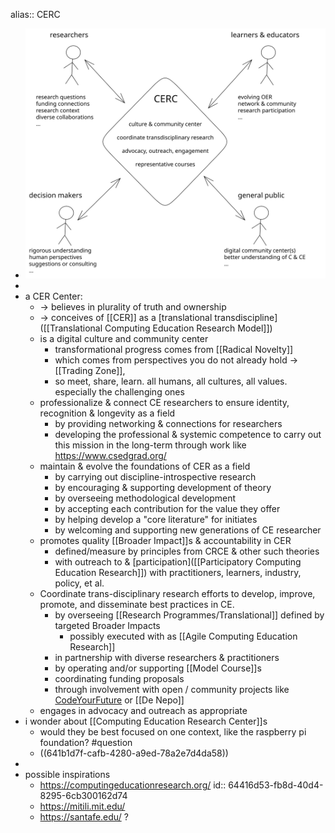 alias:: CERC

- ![cer-center.svg](../assets/cer-center_1678041981960_0.svg)
-
- a CER Center:
	- -> believes in plurality of truth and ownership
	- -> conceives of [[CER]] as a [translational transdiscipline]([[Translational Computing Education Research Model]])
	- is a digital culture and community center
		- transformational progress comes from [[Radical Novelty]]
		- which comes from perspectives you do not already hold -> [[Trading Zone]],
		- so meet, share, learn. all humans, all cultures, all values. especially the challenging ones
	- professionalize & connect CE researchers to ensure identity, recognition & longevity as a field
		- by providing networking & connections for researchers
		- developing the professional & systemic competence to carry out this mission in the long-term through work like https://www.csedgrad.org/
	- maintain & evolve the foundations of CER as a field
		- by carrying out discipline-introspective research
		- by encouraging & supporting development of theory
		- by overseeing methodological development
		- by accepting each contribution for the value they offer
		- by helping develop a "core literature" for initiates
		- by welcoming and supporting new generations of CE researcher
	- promotes quality [[Broader Impact]]s & accountability in CER
		- defined/measure by principles from CRCE & other such theories
		- with outreach to & [participation]([[Participatory Computing Education Research]]) with  practitioners, learners, industry, policy, et al.
	- Coordinate trans-disciplinary research efforts to develop, improve, promote, and disseminate best practices in CE.
		- by overseeing [[Research Programmes/Translational]] defined by targeted Broader Impacts
			- possibly executed with as [[Agile Computing Education Research]]
		- in partnership with diverse researchers & practitioners
		- by operating and/or supporting [[Model Course]]s
		- coordinating funding proposals
		- through involvement with open / community projects like [CodeYourFuture](https://codeyourfuture.io/) or [[De Nepo]]
	- engages in advocacy and outreach as appropriate
- i wonder about [[Computing Education Research Center]]s
	- would they be best focused on one context, like the raspberry pi foundation? #question
	- ((641b1d7f-cafb-4280-a9ed-78a2e7d4da58))
-
- possible inspirations
	- https://computingeducationresearch.org/
	  id:: 64416d53-fb8d-40d4-8295-6cb300162d74
	- https://mitili.mit.edu/
	- https://santafe.edu/ ?